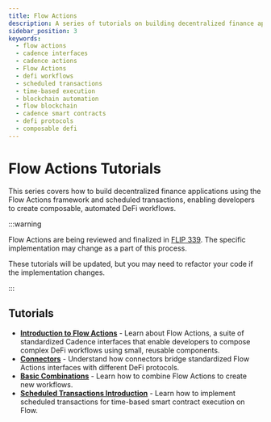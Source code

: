 ```yaml
---
title: Flow Actions
description: A series of tutorials on building decentralized finance applications using the Flow Actions framework and scheduled transactions.
sidebar_position: 3
keywords:
  - flow actions
  - cadence interfaces
  - cadence actions
  - Flow Actions
  - defi workflows
  - scheduled transactions
  - time-based execution
  - blockchain automation
  - flow blockchain
  - cadence smart contracts
  - defi protocols
  - composable defi
---
```


# Flow Actions Tutorials

This series covers how to build decentralized finance applications using the Flow Actions framework and scheduled transactions, enabling developers to create composable, automated DeFi workflows.

:::warning

Flow Actions are being reviewed and finalized in [FLIP 339]. The specific implementation may change as a part of this process.

These tutorials will be updated, but you may need to refactor your code if the implementation changes.

:::

## Tutorials

- **[Introduction to Flow Actions]** - Learn about Flow Actions, a suite of standardized Cadence interfaces that enable developers to compose complex DeFi workflows using small, reusable components.
- **[Connectors]** - Understand how connectors bridge standardized Flow Actions interfaces with different DeFi protocols.
- **[Basic Combinations]** - Learn how to combine Flow Actions to create new workflows.
- **[Scheduled Transactions Introduction]** - Learn how to implement scheduled transactions for time-based smart contract execution on Flow.

<!-- Relative links, will not render on page -->

[FLIP 339]: https://github.com/onflow/flips/pull/339/files
[Introduction to Flow Actions]: ./intro-to-flow-actions.md
[Connectors]: ./connectors.md
[Scheduled Transactions Introduction]: ./scheduled-transactions-introduction.md
[Basic Combinations]: ./basic-combinations.md
